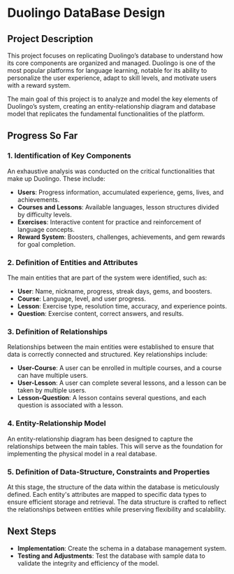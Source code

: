 
# Duolingo DataBase Design

## Project Description
This project focuses on replicating Duolingo’s database to understand how its core components are organized and managed. Duolingo is one of the most popular platforms for language learning, notable for its ability to personalize the user experience, adapt to skill levels, and motivate users with a reward system.

The main goal of this project is to analyze and model the key elements of Duolingo’s system, creating an entity-relationship diagram and database model that replicates the fundamental functionalities of the platform.

## Progress So Far

### 1. **Identification of Key Components**
An exhaustive analysis was conducted on the critical functionalities that make up Duolingo. These include:
   - **Users**: Progress information, accumulated experience, gems, lives, and achievements.
   - **Courses and Lessons**: Available languages, lesson structures divided by difficulty levels.
   - **Exercises**: Interactive content for practice and reinforcement of language concepts.
   - **Reward System**: Boosters, challenges, achievements, and gem rewards for goal completion.

### 2. **Definition of Entities and Attributes**
The main entities that are part of the system were identified, such as:
   - **User**: Name, nickname, progress, streak days, gems, and boosters.
   - **Course**: Language, level, and user progress.
   - **Lesson**: Exercise type, resolution time, accuracy, and experience points.
   - **Question**: Exercise content, correct answers, and results.

### 3. **Definition of Relationships**
Relationships between the main entities were established to ensure that data is correctly connected and structured. Key relationships include:
   - **User-Course**: A user can be enrolled in multiple courses, and a course can have multiple users.
   - **User-Lesson**: A user can complete several lessons, and a lesson can be taken by multiple users.
   - **Lesson-Question**: A lesson contains several questions, and each question is associated with a lesson.

### 4. **Entity-Relationship Model**
An entity-relationship diagram has been designed to capture the relationships between the main tables. This will serve as the foundation for implementing the physical model in a real database.

### 5. **Definition of Data-Structure, Constraints and Properties**
At this stage, the structure of the data within the database is meticulously defined. Each entity's attributes are mapped to specific data types to ensure efficient storage and retrieval. The data structure is crafted to reflect the relationships between entities while preserving flexibility and scalability.

## Next Steps
- **Implementation**: Create the schema in a database management system.
- **Testing and Adjustments**: Test the database with sample data to validate the integrity and efficiency of the model.
